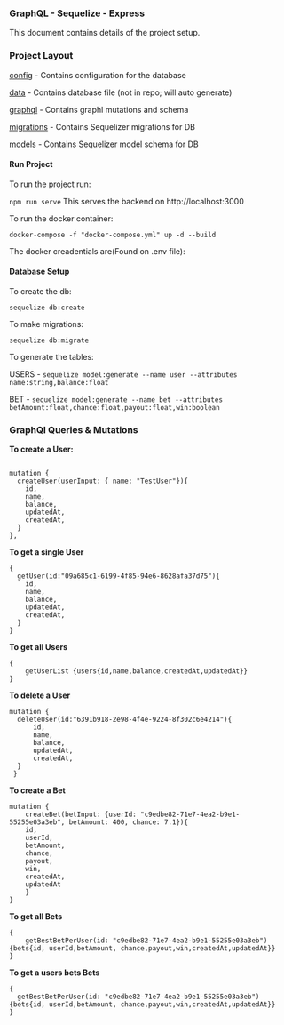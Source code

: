 ### GraphQL - Sequelize - Express

This document contains details of the project setup.

### Project Layout

[config](./config)  - Contains configuration for the database

[data](./data)  - Contains database file (not in repo; will auto generate)

[graphql](./graphql)  - Contains graphl mutations and schema

[migrations](./migrations)  - Contains Sequelizer migrations for DB

[models](./models)  - Contains Sequelizer model schema for DB



#### Run Project

To run the project run:

``npm run serve``  This serves the backend on http://localhost:3000

To run the docker container:


``docker-compose -f "docker-compose.yml" up -d --build``

The docker creadentials are(Found on .env file):


#### Database Setup

To create the db:

``sequelize db:create``

To make migrations:

``sequelize db:migrate``

To generate the tables:

USERS  - ``sequelize model:generate --name user --attributes name:string,balance:float``

BET - ``sequelize model:generate --name bet --attributes betAmount:float,chance:float,payout:float,win:boolean``


### GraphQl Queries & Mutations

**To create a User:**

```

mutation {
  createUser(userInput: { name: "TestUser"}){
	id,
    name,
    balance,
    updatedAt,
    createdAt,
  }
},
```

**To get a single User**


```
{
  getUser(id:"09a685c1-6199-4f85-94e6-8628afa37d75"){
    id,
    name,
    balance,
    updatedAt,
    createdAt,
  }
}

```

**To get all Users**

```
{
    getUserList {users{id,name,balance,createdAt,updatedAt}}
}
```


**To delete a User**


```
mutation {
  deleteUser(id:"6391b918-2e98-4f4e-9224-8f302c6e4214"){
      id,
      name,
      balance,
      updatedAt,
      createdAt,
  }
 }

```


**To create a Bet**


```
mutation {
    createBet(betInput: {userId: "c9edbe82-71e7-4ea2-b9e1-55255e03a3eb", betAmount: 400, chance: 7.1}){
    id,
    userId,
    betAmount,
    chance,
    payout,
    win,
    createdAt,
    updatedAt
    }
}

```

**To get all Bets**

```
{
    getBestBetPerUser(id: "c9edbe82-71e7-4ea2-b9e1-55255e03a3eb"){bets{id, userId,betAmount, chance,payout,win,createdAt,updatedAt}}
}
```


**To get a users bets Bets**


```
{
  getBestBetPerUser(id: "c9edbe82-71e7-4ea2-b9e1-55255e03a3eb"){bets{id, userId,betAmount, chance,payout,win,createdAt,updatedAt}}
}

```